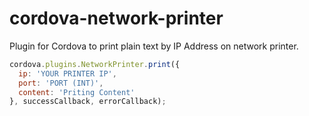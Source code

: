 # cordova-network-printer

Plugin for Cordova to print plain text by IP Address on network printer.

```js
cordova.plugins.NetworkPrinter.print({
  ip: 'YOUR PRINTER IP',
  port: 'PORT (INT)',
  content: 'Priting Content'
}, successCallback, errorCallback);
```
